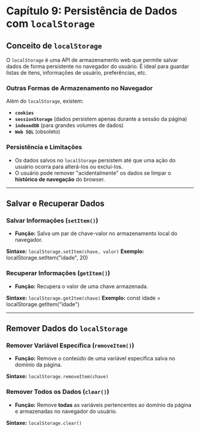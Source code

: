 # Capítulo 9: Persistência de Dados com `localStorage`

## Conceito de `localStorage`
O `localStorage` é uma API de armazenamento web que permite salvar dados de forma persistente no navegador do usuário. É ideal para guardar listas de itens, informações de usuário, preferências, etc.

### Outras Formas de Armazenamento no Navegador
Além do `localStorage`, existem:
- **`cookies`**
- **`sessionStorage`** (dados persistem apenas durante a sessão da página)
- **`indexedDB`** (para grandes volumes de dados)
- **`Web SQL`** (obsoleto)

### Persistência e Limitações
- Os dados salvos no `localStorage` persistem até que uma ação do usuário ocorra para alterá-los ou excluí-los.
- O usuário pode remover "acidentalmente" os dados se limpar o **histórico de navegação** do browser.

---

## Salvar e Recuperar Dados

### Salvar Informações (`setItem()`)
- **Função:** Salva um par de chave-valor no armazenamento local do navegador.

**Sintaxe:** `localStorage.setItem(chave, valor)`
**Exemplo:**
localStorage.setItem("idade", 20)

### Recuperar Informações (`getItem()`)
- **Função:** Recupera o valor de uma chave armazenada.

**Sintaxe:** `localStorage.getItem(chave)`
**Exemplo:**
const idade = localStorage.getItem("idade")

---

## Remover Dados do `localStorage`

### Remover Variável Específica (`removeItem()`)
- **Função:** Remove o conteúdo de uma variável específica salva no domínio da página.

**Sintaxe:** `localStorage.removeItem(chave)`

### Remover Todos os Dados (`clear()`)
- **Função:** Remove **todas** as variáveis pertencentes ao domínio da página e armazenadas no navegador do usuário.

**Sintaxe:** `localStorage.clear()`

